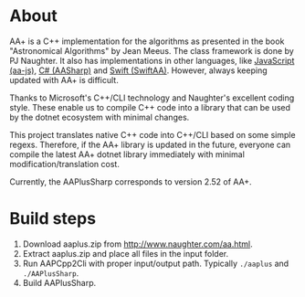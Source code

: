 # About
AA+ is a C++ implementation for the algorithms as presented in the book "Astronomical Algorithms" by Jean Meeus.
The class framework is done by PJ Naughter.
It also has implementations in other languages, like [JavaScript (aa-js)](https://github.com/onekiloparsec/aa-js), [C# (AASharp)](https://github.com/jsauve/AASharp) and [Swift (SwiftAA)](https://github.com/onekiloparsec/SwiftAA).
However, always keeping updated with AA+ is difficult.

Thanks to Microsoft's C++/CLI technology and Naughter's excellent coding style.
These enable us to compile C++ code into a library that can be used by the dotnet ecosystem with minimal changes.

This project translates native C++ code into C++/CLI based on some simple regexs.
Therefore, if the AA+ library is updated in the future, everyone can compile the latest AA+ dotnet library immediately with minimal modification/translation cost.

Currently, the AAPlusSharp corresponds to version 2.52 of AA+.

# Build steps
1. Download aaplus.zip from http://www.naughter.com/aa.html.
2. Extract aaplus.zip and place all files in the input folder.
3. Run AAPCpp2Cli with proper input/output path. Typically `./aaplus` and `./AAPlusSharp`.
4. Build AAPlusSharp.